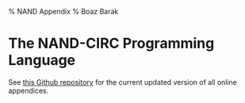 % NAND Appendix
% Boaz Barak

# The NAND-CIRC Programming Language

See [this Github repository](https://github.com/boazbk/nandnotebooks) for the current updated version of all online appendices.

